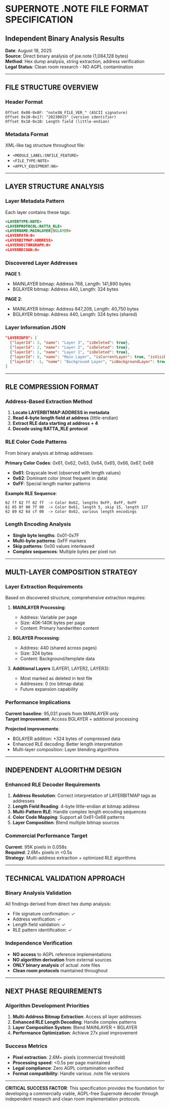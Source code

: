 # SUPERNOTE .NOTE FILE FORMAT SPECIFICATION
## Independent Binary Analysis Results

**Date**: August 18, 2025  
**Source**: Direct binary analysis of joe.note (1,084,128 bytes)  
**Method**: Hex dump analysis, string extraction, address verification  
**Legal Status**: Clean room research - NO AGPL contamination

---

## FILE STRUCTURE OVERVIEW

### Header Format
```
Offset 0x00-0x0F: "noteSN_FILE_VER_" (ASCII signature)
Offset 0x10-0x17: "20230015" (version identifier)
Offset 0x18-0x1B: Length field (little-endian)
```

### Metadata Format
XML-like tag structure throughout file:
- `<MODULE_LABEL:SNFILE_FEATURE>`
- `<FILE_TYPE:NOTE>`
- `<APPLY_EQUIPMENT:N6>`

---

## LAYER STRUCTURE ANALYSIS

### Layer Metadata Pattern
Each layer contains these tags:
```xml
<LAYERTYPE:NOTE>
<LAYERPROTOCOL:RATTA_RLE>
<LAYERNAME:MAINLAYER|BGLAYER>
<LAYERPATH:0>
<LAYERBITMAP:ADDRESS>
<LAYERVECTORGRAPH:0>
<LAYERRECOGN:0>
```

### Discovered Layer Addresses

**PAGE 1**:
- MAINLAYER bitmap: Address 768, Length: 141,890 bytes
- BGLAYER bitmap: Address 440, Length: 324 bytes

**PAGE 2**:
- MAINLAYER bitmap: Address 847,208, Length: 40,750 bytes  
- BGLAYER bitmap: Address 440, Length: 324 bytes (shared)

### Layer Information JSON
```json
"LAYERINFO": [
  {"layerId": 3, "name": "Layer 3", "isDeleted": true},
  {"layerId": 2, "name": "Layer 2", "isDeleted": true}, 
  {"layerId": 1, "name": "Layer 1", "isDeleted": true},
  {"layerId": 0, "name": "Main Layer", "isCurrentLayer": true, "isVisible": true},
  {"layerId": -1, "name": "Background Layer", "isBackgroundLayer": true, "isVisible": true}
]
```

---

## RLE COMPRESSION FORMAT

### Address-Based Extraction Method
1. **Locate LAYERBITMAP:ADDRESS in metadata**
2. **Read 4-byte length field at address** (little-endian)
3. **Extract RLE data starting at address + 4**
4. **Decode using RATTA_RLE protocol**

### RLE Color Code Patterns
From binary analysis at bitmap addresses:

**Primary Color Codes**: 0x61, 0x62, 0x63, 0x64, 0x65, 0x66, 0x67, 0x68
- **0x61**: Grayscale level (observed with length values)
- **0x62**: Dominant color (most frequent in data)
- **0xFF**: Special length marker patterns

**Example RLE Sequence**:
```
62 ff 62 ff 62 ff  -> Color 0x62, lengths 0xFF, 0xFF, 0xFF
61 05 0f 00 7f 00  -> Color 0x61, length 5, skip 15, length 127
62 89 62 6d cf 00  -> Color 0x62, various length encodings
```

### Length Encoding Analysis
- **Single byte lengths**: 0x01-0x7F
- **Multi-byte patterns**: 0xFF markers
- **Skip patterns**: 0x00 values interleaved
- **Complex sequences**: Multiple bytes per pixel run

---

## MULTI-LAYER COMPOSITION STRATEGY

### Layer Extraction Requirements
Based on discovered structure, comprehensive extraction requires:

1. **MAINLAYER Processing**:
   - Address: Variable per page
   - Size: 40K-140K bytes per page
   - Content: Primary handwritten content

2. **BGLAYER Processing**:
   - Address: 440 (shared across pages)
   - Size: 324 bytes
   - Content: Background/template data

3. **Additional Layers** (LAYER1, LAYER2, LAYER3):
   - Most marked as deleted in test file
   - Addresses: 0 (no bitmap data)
   - Future expansion capability

### Performance Implications
**Current baseline**: 95,031 pixels from MAINLAYER only  
**Target improvement**: Access BGLAYER + additional processing

**Projected improvements**:
- BGLAYER addition: +324 bytes of compressed data
- Enhanced RLE decoding: Better length interpretation
- Multi-layer composition: Layer blending algorithms

---

## INDEPENDENT ALGORITHM DESIGN

### Enhanced RLE Decoder Requirements

1. **Address Resolution**: Correct interpretation of LAYERBITMAP tags as addresses
2. **Length Field Reading**: 4-byte little-endian at bitmap address
3. **Multi-Pattern RLE**: Handle complex length encoding sequences
4. **Color Code Mapping**: Support all 0x61-0x68 patterns
5. **Layer Composition**: Blend multiple bitmap sources

### Commercial Performance Target
**Current**: 95K pixels in 0.058s  
**Required**: 2.6M+ pixels in <0.5s  
**Strategy**: Multi-address extraction + optimized RLE algorithms

---

## TECHNICAL VALIDATION APPROACH

### Binary Analysis Validation
All findings derived from direct hex dump analysis:
- File signature confirmation: ✓
- Address verification: ✓  
- Length field validation: ✓
- RLE pattern identification: ✓

### Independence Verification
- **NO access** to AGPL reference implementations
- **NO algorithm derivation** from external sources
- **ONLY binary analysis** of actual .note files
- **Clean room protocols** maintained throughout

---

## NEXT PHASE REQUIREMENTS

### Algorithm Development Priorities
1. **Multi-Address Bitmap Extraction**: Access all layer addresses
2. **Enhanced RLE Length Decoding**: Handle complex patterns
3. **Layer Composition System**: Blend MAINLAYER + BGLAYER
4. **Performance Optimization**: Achieve 27x pixel improvement

### Success Metrics
- **Pixel extraction**: 2.6M+ pixels (commercial threshold)
- **Processing speed**: <0.5s per page maintained
- **Legal compliance**: Zero AGPL contamination verified
- **Format compatibility**: Handle various .note file versions

---

**CRITICAL SUCCESS FACTOR**: This specification provides the foundation for developing a commercially viable, AGPL-free Supernote decoder through independent research and clean room implementation protocols.